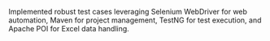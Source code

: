 Implemented robust test cases leveraging Selenium WebDriver for web automation, Maven for project management, TestNG for test execution, and Apache POI for Excel data handling.
